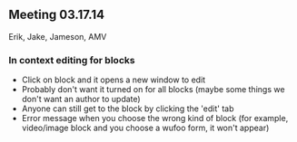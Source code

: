 ## Meeting 03.17.14
Erik, Jake, Jameson, AMV

### In context editing for blocks
* Click on block and it opens a new window to edit
* Probably don't want it turned on for all blocks (maybe some things we don't want an author to update)
* Anyone can still get to the block by clicking the 'edit' tab
* Error message when you choose the wrong kind of block (for example, video/image block and you choose a wufoo form, it won't appear)
